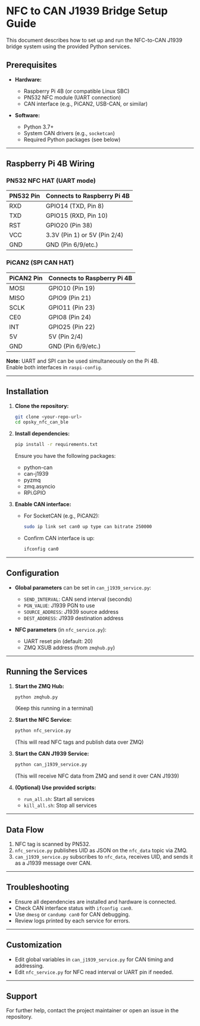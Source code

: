 # NFC to CAN J1939 Bridge Setup Guide

This document describes how to set up and run the NFC-to-CAN J1939 bridge system using the provided Python services.

## Prerequisites

- **Hardware:**
  - Raspberry Pi 4B (or compatible Linux SBC)
  - PN532 NFC module (UART connection)
  - CAN interface (e.g., PiCAN2, USB-CAN, or similar)

- **Software:**
  - Python 3.7+
  - System CAN drivers (e.g., `socketcan`)
  - Required Python packages (see below)

---

## Raspberry Pi 4B Wiring

### PN532 NFC HAT (UART mode)
| PN532 Pin | Connects to Raspberry Pi 4B |
|-----------|-----------------------------|
| RXD       | GPIO14 (TXD, Pin 8)         |
| TXD       | GPIO15 (RXD, Pin 10)        |
| RST       | GPIO20 (Pin 38)             |
| VCC       | 3.3V (Pin 1) or 5V (Pin 2/4)|
| GND       | GND (Pin 6/9/etc.)          |

### PiCAN2 (SPI CAN HAT)
| PiCAN2 Pin | Connects to Raspberry Pi 4B |
|------------|-----------------------------|
| MOSI       | GPIO10 (Pin 19)             |
| MISO       | GPIO9 (Pin 21)              |
| SCLK       | GPIO11 (Pin 23)             |
| CE0        | GPIO8 (Pin 24)              |
| INT        | GPIO25 (Pin 22)             |
| 5V         | 5V (Pin 2/4)                |
| GND        | GND (Pin 6/9/etc.)          |

**Note:** UART and SPI can be used simultaneously on the Pi 4B.  
Enable both interfaces in `raspi-config`.

---

## Installation

1. **Clone the repository:**
   ```bash
   git clone <your-repo-url>
   cd opsky_nfc_can_ble
   ```

2. **Install dependencies:**
   ```bash
   pip install -r requirements.txt
   ```
   Ensure you have the following packages:
   - python-can
   - can-j1939
   - pyzmq
   - zmq.asyncio
   - RPi.GPIO

3. **Enable CAN interface:**
   - For SocketCAN (e.g., PiCAN2):
     ```bash
     sudo ip link set can0 up type can bitrate 250000
     ```
   - Confirm CAN interface is up:
     ```bash
     ifconfig can0
     ```

---

## Configuration

- **Global parameters** can be set in `can_j1939_service.py`:
  - `SEND_INTERVAL`: CAN send interval (seconds)
  - `PGN_VALUE`: J1939 PGN to use
  - `SOURCE_ADDRESS`: J1939 source address
  - `DEST_ADDRESS`: J1939 destination address

- **NFC parameters** (in `nfc_service.py`):
  - UART reset pin (default: 20)
  - ZMQ XSUB address (from `zmqhub.py`)

---

## Running the Services

1. **Start the ZMQ Hub:**
   ```bash
   python zmqhub.py
   ```
   (Keep this running in a terminal)

2. **Start the NFC Service:**
   ```bash
   python nfc_service.py
   ```
   (This will read NFC tags and publish data over ZMQ)

3. **Start the CAN J1939 Service:**
   ```bash
   python can_j1939_service.py
   ```
   (This will receive NFC data from ZMQ and send it over CAN J1939)

4. **(Optional) Use provided scripts:**
   - `run_all.sh`: Start all services
   - `kill_all.sh`: Stop all services

---

## Data Flow

1. NFC tag is scanned by PN532.
2. `nfc_service.py` publishes UID as JSON on the `nfc_data` topic via ZMQ.
3. `can_j1939_service.py` subscribes to `nfc_data`, receives UID, and sends it as a J1939 message over CAN.

---

## Troubleshooting

- Ensure all dependencies are installed and hardware is connected.
- Check CAN interface status with `ifconfig can0`.
- Use `dmesg` or `candump can0` for CAN debugging.
- Review logs printed by each service for errors.

---

## Customization

- Edit global variables in `can_j1939_service.py` for CAN timing and addressing.
- Edit `nfc_service.py` for NFC read interval or UART pin if needed.

---

## Support

For further help, contact the project maintainer or open an issue in the repository.
